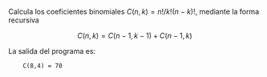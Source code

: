 Calcula los coeficientes binomiales $C(n,k) = n! / k!(n-k)!$, mediante la forma recursiva

$$C(n,k) = C(n-1,k-1) + C(n-1,k)$$

La salida del programa es:

		C(8,4) = 70